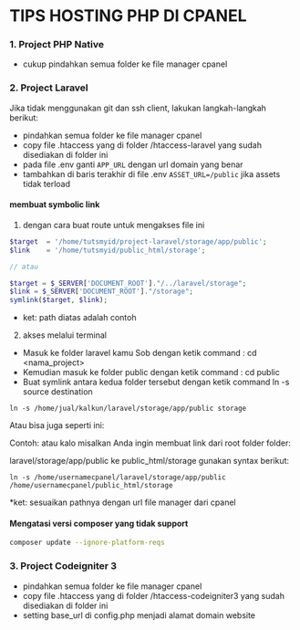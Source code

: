 # TIPS HOSTING PHP DI CPANEL

### 1. Project PHP Native

- cukup pindahkan semua folder ke file manager cpanel

### 2. Project Laravel

Jika tidak menggunakan git dan ssh client, lakukan langkah-langkah berikut:

- pindahkan semua folder ke file manager cpanel
- copy file .htaccess yang di folder /htaccess-laravel yang sudah disediakan di folder ini
- pada file .env ganti `APP_URL` dengan url domain yang benar
- tambahkan di baris terakhir di file .env `ASSET_URL=/public` jika assets tidak terload


#### membuat symbolic link

1. dengan cara buat route untuk mengakses file ini

```php
$target  = '/home/tutsmyid/project-laravel/storage/app/public';
$link    = '/home/tutsmyid/public_html/storage';

// atau

$target = $_SERVER['DOCUMENT_ROOT']."/../laravel/storage";
$link = $_SERVER['DOCUMENT_ROOT']."/storage";
symlink($target, $link);

```

- ket: path diatas adalah contoh

2. akses melalui terminal

- Masuk ke folder laravel kamu Sob dengan ketik command : cd <nama_project>
- Kemudian masuk ke folder public dengan ketik command : cd public
- Buat symlink antara kedua folder tersebut dengan ketik command ln -s source destination

```
ln -s /home/jual/kalkun/laravel/storage/app/public storage
```

Atau bisa juga seperti ini:

Contoh: atau kalo misalkan Anda ingin membuat link dari root folder folder:

laravel/storage/app/public ke public_html/storage gunakan syntax berikut:

```
ln -s /home/usernamecpanel/laravel/storage/app/public /home/usernamecpanel/public_html/storage
```

\*ket: sesuaikan pathnya dengan url file manager dari cpanel

#### Mengatasi versi composer yang tidak support

```bash
composer update --ignore-platform-reqs
```

### 3. Project Codeigniter 3

- pindahkan semua folder ke file manager cpanel
- copy file .htaccess yang di folder /htaccess-codeigniter3 yang sudah disediakan di folder ini
- setting base_url di config.php menjadi alamat domain website
